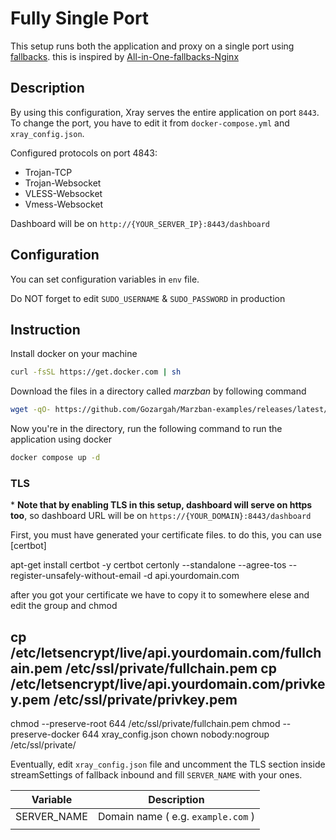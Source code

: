 # Fully Single Port
This setup runs both the application and proxy on a single port using [fallbacks](https://xtls.github.io/config/features/fallback.html). this is inspired by [All-in-One-fallbacks-Nginx](https://github.com/XTLS/Xray-examples/tree/main/All-in-One-fallbacks-Nginx)

## Description
‌By using this configuration, Xray serves the entire application on port `8443`.
To change the port, you have to edit it from `docker-compose.yml` and `xray_config.json`.

Configured protocols on port 4843:
- Trojan-TCP
- Trojan-Websocket
- VLESS-Websocket
- Vmess-Websocket

Dashboard will be on `http://{YOUR_SERVER_IP}:8443/dashboard`

## Configuration
You can set configuration variables in `env` file.

Do NOT forget to edit `SUDO_USERNAME` & `SUDO_PASSWORD` in production

## Instruction
Install docker on your machine
```bash
curl -fsSL https://get.docker.com | sh
```
Download the files in a directory called *marzban* by following command
```bash
wget -qO- https://github.com/Gozargah/Marzban-examples/releases/latest/download/fully-single-port.tar.gz | tar xz --xform 's/fully-single-port/marzban/' && cd marzban
```
Now you're in the directory, run the following command to run the application using docker
```bash
docker compose up -d
```

### TLS
\* **Note that by enabling TLS in this setup, dashboard will serve on https too**, so dashboard URL will be on `https://{YOUR_DOMAIN}:8443/dashboard`

First, you must have generated your certificate files. to do this, you can use [certbot]

apt-get install certbot -y
certbot certonly --standalone --agree-tos --register-unsafely-without-email -d api.yourdomain.com

after you got your certificate we have to copy it to somewhere elese and edit the group and chmod

cp /etc/letsencrypt/live/api.yourdomain.com/fullchain.pem /etc/ssl/private/fullchain.pem
cp /etc/letsencrypt/live/api.yourdomain.com/privkey.pem /etc/ssl/private/privkey.pem
------------
chmod --preserve-root 644 /etc/ssl/private/fullchain.pem
chmod --preserve-docker 644 xray_config.json
chown nobody:nogroup /etc/ssl/private/



Eventually, edit `xray_config.json` file and uncomment the TLS section inside streamSettings of fallback inbound and fill `SERVER_NAME` with your ones.


| Variable       | Description                                                                      |
| -------------- | -------------------------------------------------------------------------------- |
| SERVER_NAME    | Domain name ( e.g. `example.com` )                                               |
      |


